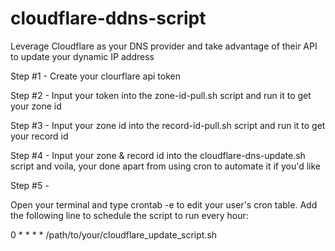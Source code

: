 # cloudflare-ddns-script
Leverage Cloudflare as your DNS provider and take advantage of their API to update your dynamic IP address

Step #1 - Create your clourflare api token

Step #2 - Input your token into the zone-id-pull.sh script and run it to get your zone id

Step #3 - Input your zone id into the record-id-pull.sh script and run it to get your record id

Step #4 - Input your zone & record id into the cloudflare-dns-update.sh script and voila, your done apart from using cron to automate it if you'd like

Step #5 - 

Open your terminal and type crontab -e to edit your user's cron table.
Add the following line to schedule the script to run every hour:

0 * * * * /path/to/your/cloudflare_update_script.sh
